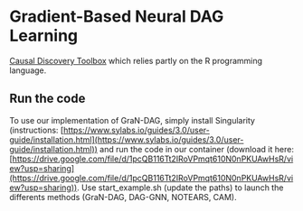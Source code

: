 # Gradient-Based Neural DAG Learning


[Causal Discovery Toolbox](https://diviyan-kalainathan.github.io/CausalDiscoveryToolbox/html/index.html) which relies 
partly on the R programming language. 

## Run the code
To use our implementation of GraN-DAG, simply install Singularity (instructions: [https://www.sylabs.io/guides/3.0/user-guide/installation.html](https://www.sylabs.io/guides/3.0/user-guide/installation.html)) 
and run the code in our container (download it here: [https://drive.google.com/file/d/1pcQB116Tt2IRoVPmqt610N0nPKUAwHsR/view?usp=sharing](https://drive.google.com/file/d/1pcQB116Tt2IRoVPmqt610N0nPKUAwHsR/view?usp=sharing)). Use start_example.sh (update the paths) to launch the differents methods (GraN-DAG, DAG-GNN, NOTEARS, CAM).
